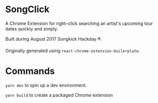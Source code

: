 # SongClick

A Chrome Extension for right-click searching an artist's upcoming tour dates quickly and simply.

Built during August 2017 Songkick Hackday ⛏

Originally generated using `react-chrome-extension-boilerplate`.

# Commands

`yarn dev` to spin up a dev environment.

`yarn build` to create a packaged Chrome extension
